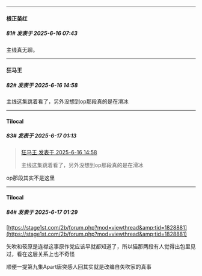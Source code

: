 ﻿
*****

####  根正苗红  
##### 81#       发表于 2025-6-16 07:43

主线真无聊。


*****

####  狂马王  
##### 82#       发表于 2025-6-16 14:58

主线这集跳着看了，另外没想到op那段真的是在滑冰


*****

####  Tilocal  
##### 83#       发表于 2025-6-17 01:13

<blockquote><a href="httphttps://stage1st.com/2b/forum.php?mod=redirect&amp;goto=findpost&amp;pid=67947770&amp;ptid=2195317" target="_blank">狂马王 发表于 2025-6-16 14:58</a>

主线这集跳着看了，另外没想到op那段真的是在滑冰</blockquote>
op那段其实不是这里


*****

####  Tilocal  
##### 84#       发表于 2025-6-17 01:29

[https://stage1st.com/2b/forum.php?mod=viewthread&amp;tid=1828881](https://stage1st.com/2b/forum.php?mod=viewthread&amp;tid=1828881)

矢吹和筱原是连襟这事原作党应该早就都知道了，所以猫那两段有人觉得出包里见过，看在这层关系上也不奇怪

顺便一提第九集Apart唐突感人回其实就是改编自矢吹家的真事

